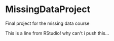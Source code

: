 # MissingDataProject
Final project for the missing data course

This is a line from RStudio!
why can't i push this...